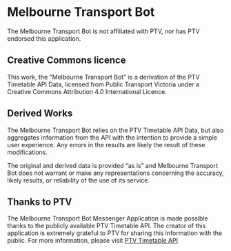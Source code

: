 # Melbourne Transport Bot
The Melbourne Transport Bot is not affiliated with PTV, nor has PTV endorsed this application. 

## Creative Commons licence
This work, the "Melbourne Transport Bot" is a derivation of the PTV Timetable API Data, licensed from Public Transport Victoria under a Creative Commons Attribution 4.0 International Licence.

## Derived Works
The Melbourne Transport Bot relies on the PTV Timetable API Data, but also aggregates information from the API with the intention to provide a simple user experience. Any errors in the results are likely the result of these modifications.  

The original and derived data is provided “as is” and Melbourne Transport Bot does not warrant or make any representations concerning the accuracy, likely results, or reliability of the use of its service.

## Thanks to PTV
The Melbourne Transport Bot Messenger Application is made possible thanks to the publicly available PTV Timetable API. The creator of this application is extremely grateful to PTV for sharing this information with the public.  For more information, please visit [PTV Timetable API](https://www.ptv.vic.gov.au/about-ptv/data-and-reports/datasets/ptv-timetable-api/)